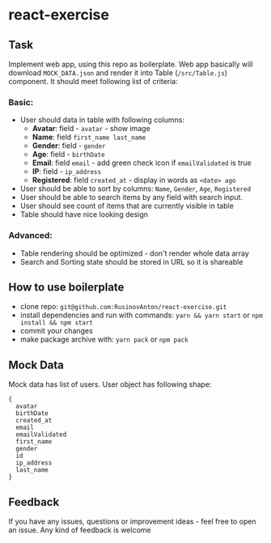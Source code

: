 # react-exercise

## Task

Implement web app, using this repo as boilerplate.
Web app basically will download `MOCK_DATA.json` and render it into Table (`/src/Table.js`) component. It should meet following list of criteria:

### Basic:

- User should data in table with following columns:
  - **Avatar**: field - `avatar` - show image
  - **Name**: field `first_name last_name`
  - **Gender**: field - `gender`
  - **Age**: field - `birthDate`
  - **Email**: field `email` - add green check icon if `emailValidated` is true
  - **IP**: field - `ip_address`
  - **Registered**: field `created_at` - display in words as `<date> ago`
- User should be able to sort by columns: `Name`, `Gender`, `Age`, `Registered`
- User should be able to search items by any field with search input.
- User should see count of items that are currently visible in table
- Table should have nice looking design

### Advanced:

- Table rendering should be optimized - don't render whole data array
- Search and Sorting state should be stored in URL so it is shareable

## How to use boilerplate

- clone repo:
  `git@github.com:RusinovAnton/react-exercise.git`
- install dependencies and run with commands:
  `yarn && yarn start` or `npm install && npm start`
- commit your changes
- make package archive with:
  `yarn pack` or `npm pack`

## Mock Data

Mock data has list of users. User object has following shape:

```
{
  avatar
  birthDate
  created_at
  email
  emailValidated
  first_name
  gender
  id
  ip_address
  last_name
}
```

## Feedback

If you have any issues, questions or improvement ideas - feel free to open an issue. Any kind of feedback is welcome
